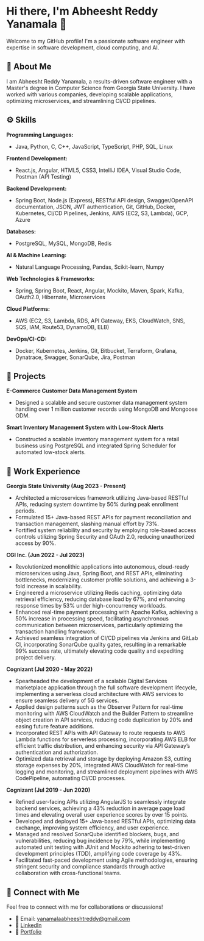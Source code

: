 # Hi there, I'm Abheesht Reddy Yanamala 👋

Welcome to my GitHub profile! I'm a passionate software engineer with expertise in software development, cloud computing, and AI.

## 📜 About Me
I am Abheesht Reddy Yanamala, a results-driven software engineer with a Master's degree in Computer Science from Georgia State University. I have worked with various companies, developing scalable applications, optimizing microservices, and streamlining CI/CD pipelines.

## ⚙️ Skills
**Programming Languages:**
- Java, Python, C, C++, JavaScript, TypeScript, PHP, SQL, Linux

**Frontend Development:**
- React.js, Angular, HTML5, CSS3, IntelliJ IDEA, Visual Studio Code, Postman (API Testing)

**Backend Development:**
- Spring Boot, Node.js (Express), RESTful API design, Swagger/OpenAPI documentation, JSON, JWT authentication, Git, GitHub, Docker, Kubernetes, CI/CD Pipelines, Jenkins, AWS (EC2, S3, Lambda), GCP, Azure

**Databases:**
- PostgreSQL, MySQL, MongoDB, Redis

**AI & Machine Learning:**
- Natural Language Processing, Pandas, Scikit-learn, Numpy
  
**Web Technologies & Frameworks:**
- Spring, Spring Boot, React, Angular, Mockito, Maven, Spark, Kafka, OAuth2.0, Hibernate, Microservices

**Cloud Platforms:**
- AWS (EC2, S3, Lambda, RDS, API Gateway, EKS, CloudWatch, SNS, SQS, IAM, Route53, DynamoDB, ELB)

**DevOps/CI-CD:**
- Docker, Kubernetes, Jenkins, Git, Bitbucket, Terraform, Grafana, Dynatrace, Swagger, SonarQube, Jira, Postman

## 🚀 Projects
**E-Commerce Customer Data Management System**
- Designed a scalable and secure customer data management system handling over 1 million customer records using MongoDB and Mongoose ODM.

**Smart Inventory Management System with Low-Stock Alerts**
- Constructed a scalable inventory management system for a retail business using PostgreSQL and integrated Spring Scheduler for automated low-stock alerts.

## 💼 Work Experience
**Georgia State University (Aug 2023 - Present)**
- Architected a microservices framework utilizing Java-based RESTful APIs, reducing system downtime by 50% during peak enrollment periods.
- Formulated 15+ Java-based REST APIs for payment reconciliation and transaction management, slashing manual effort by 73%.
- Fortified system reliability and security by employing role-based access controls utilizing Spring Security and OAuth 2.0, reducing unauthorized access by 90%.

**CGI Inc. (Jun 2022 - Jul 2023)**
- Revolutionized monolithic applications into autonomous, cloud-ready microservices using Java, Spring Boot, and REST APIs, eliminating bottlenecks, modernizing customer profile solutions, and achieving a 3-fold increase in scalability.
- Engineered a microservice utilizing Redis caching, optimizing data retrieval efficiency, reducing database load by 67%, and enhancing response times by 53% under high-concurrency workloads.
- Enhanced real-time payment processing with Apache Kafka, achieving a 50% increase in processing speed, facilitating asynchronous communication between microservices, particularly optimizing the transaction handling framework.
- Achieved seamless integration of CI/CD pipelines via Jenkins and GitLab CI, incorporating SonarQube quality gates, resulting in a remarkable 99% success rate, ultimately elevating code quality and expediting project delivery.

**Cognizant (Jul 2020 - May 2022)**
- Spearheaded the development of a scalable Digital Services marketplace application through the full software development lifecycle, implementing a serverless cloud architecture with AWS services to ensure seamless delivery of 5G services.
- Applied design patterns such as the Observer Pattern for real-time monitoring with AWS CloudWatch and the Builder Pattern to streamline object creation in API services, reducing code duplication by 20% and easing future feature additions.
- Incorporated REST APIs with API Gateway to route requests to AWS Lambda functions for serverless processing, incorporating AWS ELB for efficient traffic distribution, and enhancing security via API Gateway’s authentication and authorization.
- Optimized data retrieval and storage by deploying Amazon S3, cutting storage expenses by 20%, integrated AWS CloudWatch for real-time logging and monitoring, and streamlined deployment pipelines with AWS CodePipeline, automating CI/CD processes.

**Cognizant (Jul 2019 - Jun 2020)**
- Refined user-facing APIs utilizing AngularJS to seamlessly integrate backend services, achieving a 43% reduction in average page load times and elevating overall user experience scores by over 15 points.
- Developed and deployed 15+ Java-based RESTful APIs, optimizing data exchange, improving system efficiency, and user experience.
- Managed and resolved SonarQube identified blockers, bugs, and vulnerabilities, reducing bug incidence by 79%, while implementing automated unit testing with JUnit and Mockito adhering to test-driven development principles (TDD), amplifying code coverage by 43%.
- Facilitated fast-paced development using Agile methodologies, ensuring stringent security and compliance standards through active collaboration with cross-functional teams.


## 📩 Connect with Me
Feel free to connect with me for collaborations or discussions!

- 📧 Email: yanamalaabheeshtreddy@gmail.com
- 🔗 [LinkedIn](https://www.linkedin.com/in/AbheeshtReddy)
- 🔗 [Portfolio](https://Abheesht.Portfolio)
